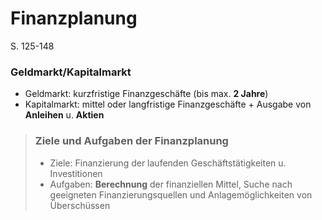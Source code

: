 # Finanzplanung

S. 125-148

### Geldmarkt/Kapitalmarkt

- Geldmarkt: kurzfristige Finanzgeschäfte (bis max. **2 Jahre**)
- Kapitalmarkt: mittel oder langfristige Finanzgeschäfte + Ausgabe von **Anleihen** u. **Aktien**

> ### Ziele und Aufgaben der Finanzplanung
>
> - Ziele: Finanzierung der laufenden Geschäftstätigkeiten u. Investitionen
> - Aufgaben: **Berechnung** der finanziellen Mittel, Suche nach geeigneten Finanzierungsquellen und Anlagemöglichkeiten von Überschüssen
